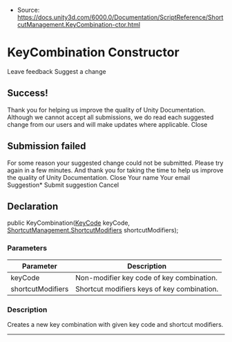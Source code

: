 * Source: https://docs.unity3d.com/6000.0/Documentation/ScriptReference/ShortcutManagement.KeyCombination-ctor.html

# KeyCombination Constructor
Leave feedback
Suggest a change
## Success!
Thank you for helping us improve the quality of Unity Documentation. Although we cannot accept all submissions, we do read each suggested change from our users and will make updates where applicable.
Close
## Submission failed
For some reason your suggested change could not be submitted. Please <a>try again</a> in a few minutes. And thank you for taking the time to help us improve the quality of Unity Documentation.
Close
Your name Your email Suggestion* Submit suggestion
Cancel
## Declaration
public KeyCombination([KeyCode](https://docs.unity3d.com/6000.0/Documentation/ScriptReference/KeyCode.html) keyCode, [ShortcutManagement.ShortcutModifiers](https://docs.unity3d.com/6000.0/Documentation/ScriptReference/ShortcutManagement.ShortcutModifiers.html) shortcutModifiers); 
### Parameters
Parameter | Description  
---|---  
keyCode | Non-modifier key code of key combination.  
shortcutModifiers | Shortcut modifiers keys of key combination.  
### Description
Creates a new key combination with given key code and shortcut modifiers.
* * *
